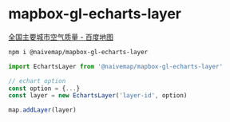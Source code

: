 # mapbox-gl-echarts-layer

[全国主要城市空气质量 - 百度地图](https://huanglii.github.io/mapbox-gl-js-cookbook/example/echarts-scatter.html)

```bash
npm i @naivemap/mapbox-gl-echarts-layer
```

```js
import EchartsLayer from '@naivemap/mapbox-gl-echarts-layer'

// echart option
const option = {...}
const layer = new EchartsLayer('layer-id', option)

map.addLayer(layer)
```
